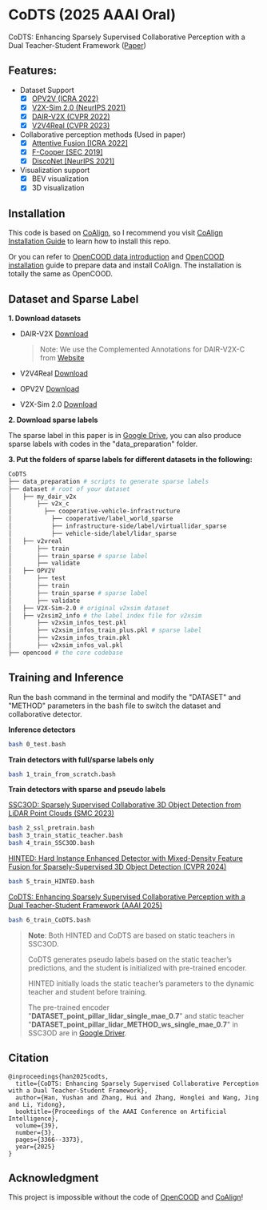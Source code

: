 # CoDTS (2025 AAAI Oral)

CoDTS: Enhancing Sparsely Supervised Collaborative Perception with a Dual Teacher-Student Framework ([Paper](https://arxiv.org/abs/2412.08344))

## Features:
- Dataset Support
  - [x] [OPV2V (ICRA 2022)](https://arxiv.org/abs/2109.07644)
  - [x] [V2X-Sim 2.0 (NeurIPS 2021)](https://arxiv.org/abs/2111.0064)
  - [x] [DAIR-V2X (CVPR 2022)](https://arxiv.org/abs/2204.05575)
  - [x] [V2V4Real (CVPR 2023)](https://arxiv.org/abs/2303.07601)

- Collaborative perception methods (Used in paper)
    - [x] [Attentive Fusion [ICRA 2022]](https://arxiv.org/abs/2109.07644)
    - [x] [F-Cooper [SEC 2019]](https://arxiv.org/abs/1909.06459)
    - [x] [DiscoNet [NeurIPS 2021]](https://arxiv.org/abs/2111.00643)

- Visualization support
  - [x] BEV visualization
  - [x] 3D visualization

## Installation

This code is based on [CoAlign](https://github.com/yifanlu0227/CoAlign), so I recommend you visit [CoAlign Installation Guide](https://udtkdfu8mk.feishu.cn/docx/LlMpdu3pNoCS94xxhjMcOWIynie) to learn how to install this repo.

Or you can refer to [OpenCOOD data introduction](https://opencood.readthedocs.io/en/latest/md_files/data_intro.html)
and [OpenCOOD installation](https://opencood.readthedocs.io/en/latest/md_files/installation.html) guide to prepare
data and install CoAlign. The installation is totally the same as OpenCOOD.


## Dataset and Sparse Label

**1. Download datasets**

- DAIR-V2X [Download](https://github.com/AIR-THU/DAIR-V2X?tab=readme-ov-file#dataset) 

  > Note: We use the Complemented Annotations for DAIR-V2X-C from [Website](https://siheng-chen.github.io/dataset/dair-v2x-c-complemented/)

- V2V4Real [Download](https://mobility-lab.seas.ucla.edu/v2v4real/)

- OPV2V [Download](https://mobility-lab.seas.ucla.edu/opv2v/)

- V2X-Sim 2.0 [Download](https://ai4ce.github.io/V2X-Sim/download.html)

**2. Download  sparse labels**

The sparse label in this paper is in [Google Drive](https://drive.google.com/drive/folders/1U0CE1MXR23Tg9W1H4-cPdNF7PANoWcWP?usp=sharing), you can also produce sparse labels with codes in the "data_preparation" folder.

**3. Put the folders of sparse labels for different datasets in the following:**
```bash
CoDTS 
├── data_preparation # scripts to generate sparse labels
├── dataset # root of your dataset
│   ├── my_dair_v2x
│       ├── v2x_c
│         ├── cooperative-vehicle-infrastructure
│           ├── cooperative/label_world_sparse
│           ├── infrastructure-side/label/virtuallidar_sparse
│           ├── vehicle-side/label/lidar_sparse
│   ├── v2vreal
│       ├── train
│       ├── train_sparse # sparse label
│       ├── validate
│   ├── OPV2V
│       ├── test
│       ├── train
│       ├── train_sparse # sparse label
│       ├── validate
│   ├── V2X-Sim-2.0 # original v2xsim dataset
│   ├── v2xsim2_info # the label index file for v2xsim
│       ├── v2xsim_infos_test.pkl
│       ├── v2xsim_infos_train_plus.pkl # sparse label
│       ├── v2xsim_infos_train.pkl 
│       ├── v2xsim_infos_val.pkl
├── opencood # the core codebase
```
## Training and Inference
Run the bash command in the terminal and modify the "DATASET" and "METHOD" parameters in the bash file to switch the dataset and collaborative detector.

**Inference detectors**
```bash
bash 0_test.bash
```

**Train detectors with full/sparse labels only**
```bash
bash 1_train_from_scratch.bash
```

**Train detectors with sparse and pseudo labels**

[SSC3OD: Sparsely Supervised Collaborative 3D Object Detection from LiDAR Point Clouds (SMC 2023)](https://arxiv.org/abs/2307.00717)

```bash
bash 2_ssl_pretrain.bash
bash 3_train_static_teacher.bash
bash 4_train_SSC3OD.bash
```

[HINTED: Hard Instance Enhanced Detector with Mixed-Density Feature Fusion for Sparsely-Supervised 3D Object Detection (CVPR 2024)](https://ieeexplore.ieee.org/document/10655437)
```bash
bash 5_train_HINTED.bash
```
[CoDTS: Enhancing Sparsely Supervised Collaborative Perception with a Dual Teacher-Student Framework (AAAI 2025)](https://arxiv.org/abs/2412.08344)
```bash
bash 6_train_CoDTS.bash
```

> **Note**: Both HINTED and CoDTS are based on static teachers in SSC3OD.
>
> CoDTS generates pseudo labels based on the static teacher’s predictions, and the student is initialized with pre-trained encoder. 
>
> HINTED initially loads the static teacher’s parameters to the dynamic teacher and student before training.
>
> The pre-trained encoder "**DATASET_point_pillar_lidar_single_mae_0.7**" and static teacher "**DATASET_point_pillar_lidar_METHOD_ws_single_mae_0.7**" in SSC3OD are in [Google Driver](https://drive.google.com/drive/folders/1dFl97nP808uvrixmWlyAtKJeLCnd6G1j?usp=sharing).



## Citation
```
@inproceedings{han2025codts,
  title={CoDTS: Enhancing Sparsely Supervised Collaborative Perception with a Dual Teacher-Student Framework},
  author={Han, Yushan and Zhang, Hui and Zhang, Honglei and Wang, Jing and Li, Yidong},
  booktitle={Proceedings of the AAAI Conference on Artificial Intelligence},
  volume={39},
  number={3},
  pages={3366--3373},
  year={2025}
}
```

## Acknowledgment

This project is impossible without the code of [OpenCOOD](https://github.com/DerrickXuNu/OpenCOOD) and [CoAlign](https://github.com/yifanlu0227/CoAlign)!
